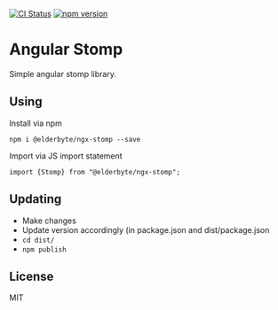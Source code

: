 [![CI Status](https://travis-ci.org/ElderByte-/ngx-stomp.svg?branch=master)](https://travis-ci.org/ElderByte-/ngx-stomp)
[![npm version](https://badge.fury.io/js/%40elderbyte%2Fngx-stomp.svg)](https://badge.fury.io/js/%40elderbyte%2Fngx-stomp)

# Angular Stomp

Simple angular stomp library.

## Using

Install via npm
```
npm i @elderbyte/ngx-stomp --save
```

Import via JS import statement

```
import {Stomp} from "@elderbyte/ngx-stomp";
```

## Updating 

* Make changes
* Update version accordingly (in package.json and dist/package.json
* `cd dist/`
* `npm publish`


## License

MIT

